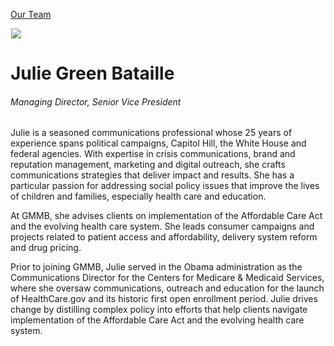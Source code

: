 





[Our Team](/who-we-are/team/)


![](data:image/gif;base64,R0lGODlhAQABAAAAACH5BAEKAAEALAAAAAABAAEAAAICTAEAOw==)![](https://www.gmmb.com/wp-content/uploads/2020/11/Julie-Bataille-new.jpg)


Julie Green Bataille
====================


###### Managing Director, Senior Vice President


Julie is a seasoned communications professional whose 25 years of experience spans political campaigns, Capitol Hill, the White House and federal agencies. With expertise in crisis communications, brand and reputation management, marketing and digital outreach, she crafts communications strategies that deliver impact and results. She has a particular passion for addressing social policy issues that improve the lives of children and families, especially health care and education.


At GMMB, she advises clients on implementation of the Affordable Care Act and the evolving health care system. She leads consumer campaigns and projects related to patient access and affordability, delivery system reform and drug pricing.


Prior to joining GMMB, Julie served in the Obama administration as the Communications Director for the Centers for Medicare & Medicaid Services, where she oversaw communications, outreach and education for the launch of HealthCare.gov and its historic first open enrollment period. Julie drives change by distilling complex policy into efforts that help clients navigate implementation of the Affordable Care Act and the evolving health care system.











